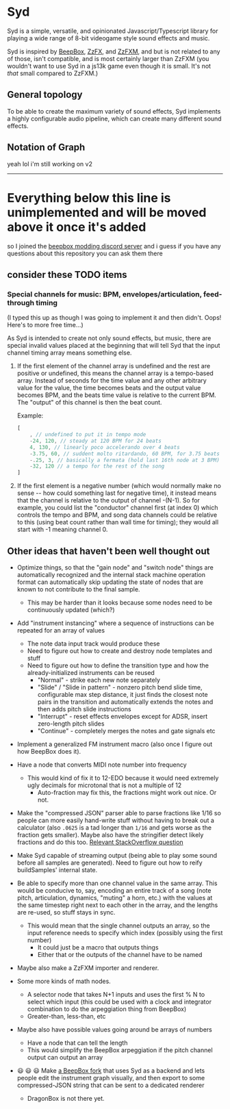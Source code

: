 # Syd

<!-- markdownlint-disable single-h1 heading-increment no-trailing-punctuation -->

Syd is a simple, versatile, and opinionated Javascript/Typescript library for playing a wide range of 8-bit videogame style sound effects and music.

Syd is inspired by [BeepBox][], [ZzFX][], and [ZzFXM][], and but is not related to any of those, isn't compatible, and is most certainly larger than ZzFXM (you wouldn't want to use Syd in a js13k game even though it is small. It's not *that* small compared to ZzFXM.)

[ZzFX]: https://github.com/KilledByAPixel/ZzFX
[ZzFXM]: https://github.com/keithclark/ZzFXM
[BeepBox]: https://github.com/johnnesky/beepbox

## General topology

To be able to create the maximum variety of sound effects, Syd implements a highly configurable audio pipeline, which can create many different sound effects.

## Notation of Graph

yeah lol i'm still working on v2

---

# Everything below this line is unimplemented and will be moved above it once it's added

so I joined the [beepbox modding discord server](https://discord.com/invite/Tc997TstJb) and i guess if you have any questions about this repository you can ask them there

## consider these TODO items

### Special channels for music: BPM, envelopes/articulation, feed-through timing

(I typed this up as though I was going to implement it and then didn't. Oops! Here's to more free time...)

As Syd is intended to create not only sound effects, but music, there are special invalid  values placed at the beginning that will tell Syd that the input channel timing array means something else.

1. If the first element of the channel array is undefined and the rest are positive or undefined, this means the channel array is a tempo-based array. Instead of seconds for the time value and any other arbitrary value for the value, the time becomes beats and the output value becomes BPM, and the beats time value is relative to the current BPM. The "output" of this channel is then the beat count.

    Example:

    ```js
    [
        , // undefined to put it in tempo mode
        -24, 120, // steady at 120 BPM for 24 beats
        4, 130, // linearly poco accelerando over 4 beats
        -3.75, 60, // suddent molto ritardando, 60 BPM, for 3.75 beats
        -.25, 3, // basically a fermata (hold last 16th node at 3 BPM)
        -32, 120 // a tempo for the rest of the song
    ]
    ```

2. If the first element is a negative number (which would normally make no sense -- how could something last for negative time), it instead means that the channel is relative to the output of channel -(N-1). So for example, you could list the "conductor" channel first (at index 0) which controls the tempo and BPM, and song data channels could be relative to this (using beat count rather than wall time for timing); they would all start with -1 meaning channel 0.

<!-- 3. If the first three elements begin with undefined and a negative number, this means that it is a "envelope" or resetting per-note channel. The negative number means the same thing as in case 2 (which channel to use as a gate input), and the third value is the behavior parameter which is a number or undefined:
    * undefined or 0: modulation is disabled; timer resets when input goes to zero
    * 1: modulation is disabled; timer resets when input changes
    * 2: modulation value **adds** to the output value; timer resets when input goes to zero
    * 3: modulation **multiplies** output; timer resets when input changes
    * 4: modulation **multiplies** output; timer resets when input goes to zero
    * 5: modulation **multiplies** output; timer resets when input goes to zero or changes

    The behavior of the timer is controlled by the input as follows
    * At the start, the internal timer is set to 0.
    * The internal timer remains 0 and the t=0 value is outputted until the input changes away from 0 (only if behavior = 0, 3, 4, or 5).
    * When the input changes and triggers a reset, the internal timer starts and the value is output (with modulation, if enabled).
    * When the shaper reaches a time slice with a negative time value, the internal timer stops and the value specified by that slice is "held" (before modulation).
    * When the input value goes to 0 again the timer continues to the end of the sequence and then resets to 0 again and stops.

    For example, here is how to create an ADSR envelope channel:

    ```js
    [
        , -3, , // make it an articulation channel using channel 3 as a gate
        .05, , 1, // attack time = 50 ms
        .1, , .9, // decay time = 100 ms, systain volume = 90%
        -1, , .9, // sustain (volume here should be the same as decay slice to prevent a step change)
        .2 // release time = 200 ms
    ]
    ```
TODO: the envelope channel header conflicts with the negative duration BPM thing

-->

## Other ideas that haven't been well thought out

* Optimize things, so that the "gain node" and "switch node" things are automatically recognized and the internal stack machine operation format can automatically skip updating the state of nodes that are known to not contribute to the final sample.
    * This may be harder than it looks because some nodes need to be continuously updated (which?)

* Add "instrument instancing" where a sequence of instructions can be repeated for an array of values
    * The note data input track would produce these
    * Need to figure out how to create and destroy node templates and stuff
    * Need to figure out how to define the transition type and how the already-initialized instruments can be reused
        * "Normal" - strike each new note separately
        * "Slide" / "Slide in pattern" - nonzero pitch bend slide time, configurable max step distance, it just finds the closest note pairs in the transition and automatically extends the notes and then adds pitch slide instructions
        * "Interrupt" - reset effects envelopes except for ADSR, insert zero-length pitch slides
        * "Continue" - completely merges the notes and gate signals etc

* Implement a generalized FM instrument macro (also once I figure out how BeepBox does it).

* Have a node that converts MIDI note number into frequency
    * This would kind of fix it to 12-EDO because it would need extremely ugly decimals for microtonal that is not a multiple of 12
        * Auto-fraction may fix this, the fractions might work out nice. Or not.

* Make the "compressed JSON" parser able to parse fractions like 1/16 so people can more easily hand-write stuff without having to break out a calculator (also `.0625` is a tad longer than `1/16` and gets worse as the fraction gets smaller). Maybe also have the stringifier detect likely fractions and do this too. [Relevant StackOverflow question](https://stackoverflow.com/questions/26643695/converting-a-floating-point-decimal-value-to-a-fraction)

* Make Syd capable of streaming output (being able to play some sound before all samples are generated). Need to figure out how to reify buildSamples' internal state.

* Be able to specify more than one channel value in the same array. This would be conducive to, say, encoding an entire track of a song (note pitch, articulation, dynamics, "muting" a horn, etc.) with the values at the same timestep right next to each other in the array, and the lengths are re-used, so stuff stays in sync.
    * This would mean that the single channel outputs an array, so the input reference needs to specify which index (possibly using the first number)
        * It could just be a macro that outputs things
        * Either that or the outputs of the channel have to be named

* Maybe also make a ZzFXM importer and renderer.

* Some more kinds of math nodes.
    * A selector node that takes N+1 inputs and uses the first % N to select which input (this could be used with a clock and integrator combination to do the arpeggiation thing from BeepBox)
    * Greater-than, less-than, etc

* Maybe also have possible values going around be arrays of numbers
    * Have a node that can tell the length
    * This would simplify the BeepBox arpeggiation if the pitch channel output can output an array

* :smiley: :smiley: :smiley: Make [a BeepBox fork](https://github.com/dragoncoder047/dragonbox) that uses Syd as a backend and lets people edit the instrument graph visually, and then export to some compressed-JSON string that can be sent to a dedicated renderer
    * DragonBox is not there yet.
